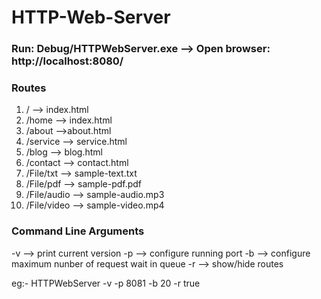 # HTTP-Web-Server 

### Run: Debug/HTTPWebServer.exe --> Open browser: http://localhost:8080/

### Routes
1. 	/ --> index.html
2. /home --> index.html
3. /about -->about.html
4. /service --> service.html
5. /blog --> blog.html
6. /contact --> contact.html
7. /File/txt --> sample-text.txt
8. /File/pdf --> sample-pdf.pdf
9. /File/audio --> sample-audio.mp3
10. /File/video --> sample-video.mp4

### Command Line Arguments
-v --> print current version
-p --> configure running port
-b --> configure maximum nunber of request wait in queue
-r --> show/hide routes

eg:- HTTPWebServer -v -p 8081 -b 20 -r true
